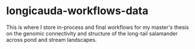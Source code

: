 # longicauda-workflows-data
This is where I store in-process and final workflows for my master's thesis on the genomic connectivity and structure of the long-tail salamander across pond and stream landscapes.
